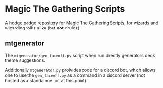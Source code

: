 # Magic The Gathering Scripts

A hodge podge repository for Magic The Gathering Scripts, for wizards and wizarding folks alike (but **not** druids).

## mtgenerator

The `mtgenerator/gen_faceoff.py` script when run directly generators deck theme suggestions.

Additionally `mtgenerator.py` proivides code for a discord bot, which allows one to use the `gen_faceoff.py` as a command in a discord server (not hosted as a standalone bot at this point).
